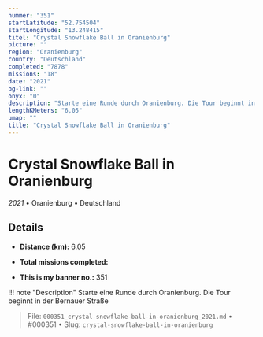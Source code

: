 ```yaml
---
nummer: "351"
startLatitude: "52.754504"
startLongitude: "13.248415"
titel: "Crystal Snowflake Ball in Oranienburg"
picture: ""
region: "Oranienburg"
country: "Deutschland"
completed: "7878"
missions: "18"
date: "2021"
bg-link: ""
onyx: "0"
description: "Starte eine Runde durch Oranienburg. Die Tour beginnt in der Bernauer Straße"
lengthKMeters: "6,05"
umap: ""
title: "Crystal Snowflake Ball in Oranienburg"
---
```

# Crystal Snowflake Ball in Oranienburg

*2021* • Oranienburg • Deutschland



## Details
- **Distance (km):** 6.05

- **Total missions completed:** 
- **This is my banner no.:** 351


!!! note "Description"
    Starte eine Runde durch Oranienburg. Die Tour beginnt in der Bernauer Straße




> File: `000351_crystal-snowflake-ball-in-oranienburg_2021.md` • #000351 • Slug: `crystal-snowflake-ball-in-oranienburg`
